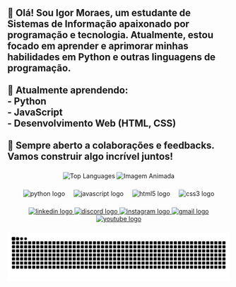 <h2 align="left">👋 Olá! Sou Igor Moraes, um estudante de Sistemas de Informação apaixonado por programação e tecnologia. Atualmente, estou focado em aprender e aprimorar minhas habilidades em Python e outras linguagens de programação.<br><br>🌱 Atualmente aprendendo:<br>- Python<br>- JavaScript<br>- Desenvolvimento Web (HTML, CSS)<br><br>🤝 Sempre aberto a colaborações e feedbacks. Vamos construir algo incrível juntos!</h2>

###

<div align="center">
  <img src="https://github-readme-stats.vercel.app/api/top-langs/?username=igormoraestech&layout=compact" alt="Top Languages" width="400"/>
  <img src="https://i.imgur.com/BGkTLbt.gif" alt="Imagem Animada" height="185"/>
</div>

###

<div align="center">
  <img src="https://cdn.jsdelivr.net/gh/devicons/devicon/icons/python/python-original.svg" height="30" alt="python logo"  />
  <img width="12" />
  <img src="https://cdn.jsdelivr.net/gh/devicons/devicon/icons/javascript/javascript-original.svg" height="30" alt="javascript logo"  />
  <img width="12" />
  <img src="https://cdn.jsdelivr.net/gh/devicons/devicon/icons/html5/html5-original.svg" height="30" alt="html5 logo"  />
  <img width="12" />
  <img src="https://cdn.jsdelivr.net/gh/devicons/devicon/icons/css3/css3-original.svg" height="30" alt="css3 logo"  />
</div>

###

<div align="center">
  <a href="https://www.linkedin.com/in/igormoraestech/" target="_blank">
    <img src="https://img.shields.io/static/v1?message=LinkedIn&logo=linkedin&label=&color=0077B5&logoColor=white&labelColor=&style=for-the-badge" height="35" alt="linkedin logo"  />
  </a>
  <a href="@IgorMoraesTech" target="_blank">
    <img src="https://img.shields.io/static/v1?message=Discord&logo=discord&label=&color=7289DA&logoColor=white&labelColor=&style=for-the-badge" height="35" alt="discord logo"  />
  </a>
  <a href="https://instagram.com/igormoraestech" target="_blank">
    <img src="https://img.shields.io/static/v1?message=Instagram&logo=instagram&label=&color=E4405F&logoColor=white&labelColor=&style=for-the-badge" height="35" alt="instagram logo"  />
  </a>
  <a href="igormoraestech@gmail.com" target="_blank">
    <img src="https://img.shields.io/static/v1?message=Gmail&logo=gmail&label=&color=D14836&logoColor=white&labelColor=&style=for-the-badge" height="35" alt="gmail logo"  />
  </a>
  <a href="https://www.youtube.com/@IgorMoraesTech" target="_blank">
    <img src="https://img.shields.io/static/v1?message=Youtube&logo=youtube&label=&color=FF0000&logoColor=white&labelColor=&style=for-the-badge" height="35" alt="youtube logo"  />
  </a>
</div>

###

<div align="center">
<img src="https://raw.githubusercontent.com/IgorMoraesTech/IgorMoraesTech/efb7864c0042b7e22a5d860eac3e876705464ba2/output/snake.svg" alt="Snake animation" />
</div>

###
